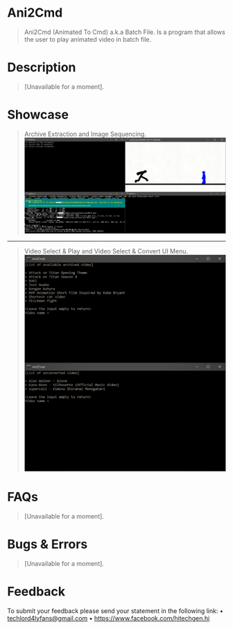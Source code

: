 # Ani2Cmd
>Ani2Cmd (Animated To Cmd) a.k.a Batch File. Is a program that allows the user to play animated video in batch file.

# Description
>[Unavailable for a moment].

# Showcase
>Archive Extraction and Image Sequencing.
![](.github/prev1.png)
___
>Video Select & Play and Video Select & Convert UI Menu.
![](.github/prev2.png)

# FAQs
>[Unavailable for a moment].

# Bugs & Errors
>[Unavailable for a moment].

# Feedback
To submit your feedback please send your statement in the following link:
• techlord4lyfans@gmail.com
• https://www.facebook.com/hitechgen.hi
